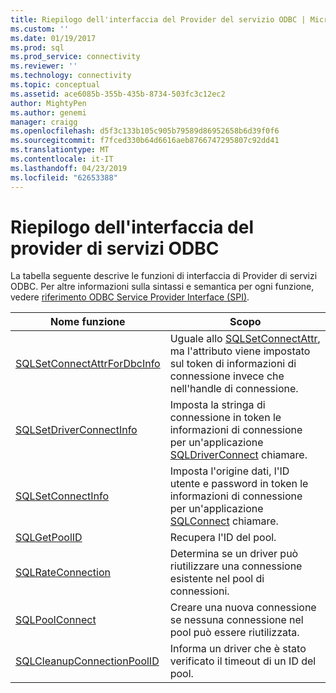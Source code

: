```yaml
---
title: Riepilogo dell'interfaccia del Provider del servizio ODBC | Microsoft Docs
ms.custom: ''
ms.date: 01/19/2017
ms.prod: sql
ms.prod_service: connectivity
ms.reviewer: ''
ms.technology: connectivity
ms.topic: conceptual
ms.assetid: ace6085b-355b-435b-8734-503fc3c12ec2
author: MightyPen
ms.author: genemi
manager: craigg
ms.openlocfilehash: d5f3c133b105c905b79589d86952658b6d39f0f6
ms.sourcegitcommit: f7fced330b64d6616aeb8766747295807c92dd41
ms.translationtype: MT
ms.contentlocale: it-IT
ms.lasthandoff: 04/23/2019
ms.locfileid: "62653388"
---
```

# <a name="odbc-service-provider-interface-summary"></a>Riepilogo dell'interfaccia del provider di servizi ODBC
La tabella seguente descrive le funzioni di interfaccia di Provider di servizi ODBC. Per altre informazioni sulla sintassi e semantica per ogni funzione, vedere [riferimento ODBC Service Provider Interface (SPI)](../../../odbc/reference/syntax/odbc-service-provider-interface-spi-reference.md).  
  
|Nome funzione|Scopo|  
|-------------------|-------------|  
|[SQLSetConnectAttrForDbcInfo](../../../odbc/reference/syntax/sqldatasourcetodriver-function.md)|Uguale allo [SQLSetConnectAttr](../../../odbc/reference/syntax/sqlsetconnectattr-function.md), ma l'attributo viene impostato sul token di informazioni di connessione invece che nell'handle di connessione.|  
|[SQLSetDriverConnectInfo](../../../odbc/reference/syntax/sqldrivertodatasource-function.md)|Imposta la stringa di connessione in token le informazioni di connessione per un'applicazione [SQLDriverConnect](../../../odbc/reference/syntax/sqldriverconnect-function.md) chiamare.|  
|[SQLSetConnectInfo](../../../odbc/reference/syntax/sqldatasourcetodriver-function.md)|Imposta l'origine dati, l'ID utente e password in token le informazioni di connessione per un'applicazione [SQLConnect](../../../odbc/reference/syntax/sqlconnect-function.md) chiamare.|  
|[SQLGetPoolID](../../../odbc/reference/syntax/sqldatasourcetodriver-function.md)|Recupera l'ID del pool.|  
|[SQLRateConnection](../../../odbc/reference/syntax/sqldatasourcetodriver-function.md)|Determina se un driver può riutilizzare una connessione esistente nel pool di connessioni.|  
|[SQLPoolConnect](../../../odbc/reference/syntax/sqldatasourcetodriver-function.md)|Creare una nuova connessione se nessuna connessione nel pool può essere riutilizzata.|  
|[SQLCleanupConnectionPoolID](../../../odbc/reference/syntax/sqldatasourcetodriver-function.md)|Informa un driver che è stato verificato il timeout di un ID del pool.|
